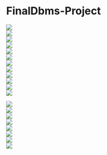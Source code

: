 # FinalDbms-Project

<img src="dbms pics/1.png"/><br/>
<img src="dbms pics/10.jpg"/><br/>
<img src="dbms pics/11.jpg"/><br/>
<img src="dbms pics/12.jpg"/><br/>
<img src="dbms pics/13.jpg"/><br/>
<img src="dbms pics/14.jpg"/><br/>
<img src="dbms pics/15.jpg"/><br/>
<img src="dbms pics/16.jpg"/><br/>
<img src="dbms pics/17.jpg"/><br/>
<img src="dbms pics/18.jpg"/><br/>
<img src="dbms pics/19.jpg"/><br/>
<img src="dbms pics/20.jpg"/><br/>

<img src="dbms pics/2.png"/><br/>
<img src="dbms pics/3.png"/><br/>
<img src="dbms pics/4.png"/><br/>
<img src="dbms pics/5.png"/><br/>
<img src="dbms pics/6.png"/><br/>
<img src="dbms pics/7.png"/><br/>
<img src="dbms pics/8.png"/><br/>
<img src="dbms pics/9.png"/><br/>
